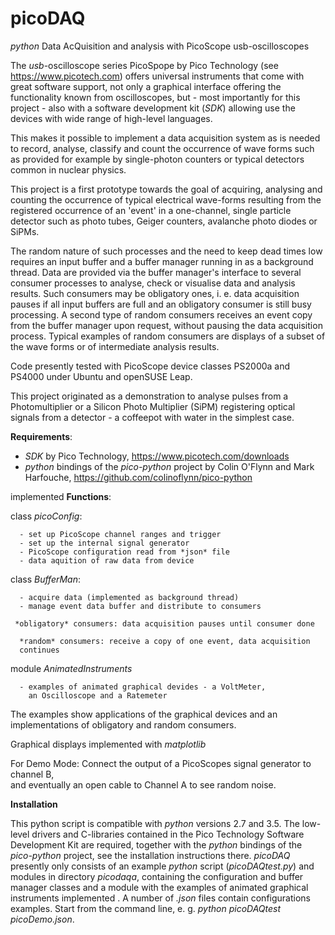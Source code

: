 # picoDAQ

*python* Data AcQuisition and analysis with PicoScope usb-oscilloscopes

The *usb*-oscilloscope series PicoSpope by Pico Technology 
(see https://www.picotech.com)
offers universal instruments that come with great software support, not only a graphical interface offering the functionality known from oscilloscopes, 
but - most importantly for this project - also with a software development kit
(*SDK*) allowing use the devices with wide range of high-level languages. 

This makes it possible to implement a data acquisition system as
is needed to record, analyse, classify and count the occurrence of wave
forms such as provided for example by single-photon counters or typical
detectors common in nuclear physics.

This project is a first prototype towards the goal of acquiring,
analysing and counting the occurrence of typical electrical wave-forms
resulting from the registered occurrence of an 'event' in a one-channel,
single particle detector such as photo tubes, Geiger counters, avalanche
photo diodes or SiPMs.

The random nature of such processes and the need to keep dead times low
requires an input buffer and a buffer manager running in as a background
thread. Data are provided via the buffer manager's interface to several
consumer processes to analyse, check or visualise data and analysis
results. Such consumers may be obligatory ones, i. e. data acquisition
pauses if all input buffers are full and an obligatory consumer is still
busy processing. A second type of random consumers receives an event copy
from the buffer manager upon request, without pausing the data acquisition
process. Typical examples of random consumers are displays of a subset
of the wave forms or of intermediate analysis results. 

Code presently tested with PicoScope device classes PS2000a and PS4000
under Ubuntu and openSUSE Leap.


This project originated as a demonstration to analyse pulses from a 
Photomultiplier or a Silicon Photo Multiplier (SiPM) registering  optical 
signals from  a detector - a coffeepot with water in the simplest case. 


**Requirements**:

  - *SDK* by Pico Technology, https://www.picotech.com/downloads
  - *python* bindings of the *pico-python* project by Colin O'Flynn
    and Mark Harfouche, https://github.com/colinoflynn/pico-python

implemented **Functions**:

   class *picoConfig*:

      - set up PicoScope channel ranges and trigger
      - set up the internal signal generator
      - PicoScope configuration read from *json* file
      - data aquition of raw data from device

  class *BufferMan*:

      - acquire data (implemented as background thread)
      - manage event data buffer and distribute to consumers

     *obligatory* consumers: data acquisition pauses until consumer done

      *random* consumers: receive a copy of one event, data acquisition 
      continues

  module *AnimatedInstruments*

      - examples of animated graphical devides - a VoltMeter,   
        an Oscilloscope and a Ratemeter
  

The examples show applications of the graphical devices and an implementations of obligatory and random consumers.


  Graphical displays implemented with *matplotlib*

  For Demo Mode:
     Connect the output of a PicoScopes signal generator to channel B,   
     and eventually an open cable to Channel A to see random noise.

**Installation**

This python script is compatible with *python* versions 2.7 and 3.5.
The low-level drivers and C-libraries contained in the Pico Technology
Software Development Kit are required, together with the *python* bindings
of the *pico-python* project, see the installation instructions there.
*picoDAQ* presently only consists of an example *python* script (*picoDAQtest.py*) and modules in directory *picodaqa*,
containing the configuration and buffer manager classes and a module
with the examples of animated graphical instruments implemented . 
A number of *.json* files contain configurations examples. Start from the command line, e. g. *python picoDAQtest picoDemo.json*.

